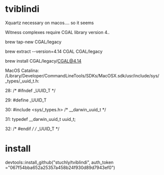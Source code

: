 # tviblindi

Xquartz necessary on macos.... so it seems


Witness complexes require CGAL library version 4.*.*

brew tap-new CGAL/legacy   

brew extract --version=4.14 CGAL CGAL/legacy

brew install CGAL/legacy/CGAL@4.14  

MacOS Catalina:
/Library/Developer/CommandLineTools/SDKs/MacOSX.sdk/usr/include/sys/_types/_uuid_t.h:

28: /* #ifndef _UUID_T */

29: #define _UUID_T

30: #include <sys/_types.h> /* __darwin_uuid_t */

31: typedef __darwin_uuid_t	uuid_t;

32: /* #endif */ /* _UUID_T */


# install
devtools::install_github("stuchly/tviblindi", auth_token ="067f54bba652a25357a458b24f930d89d7943ef0")
